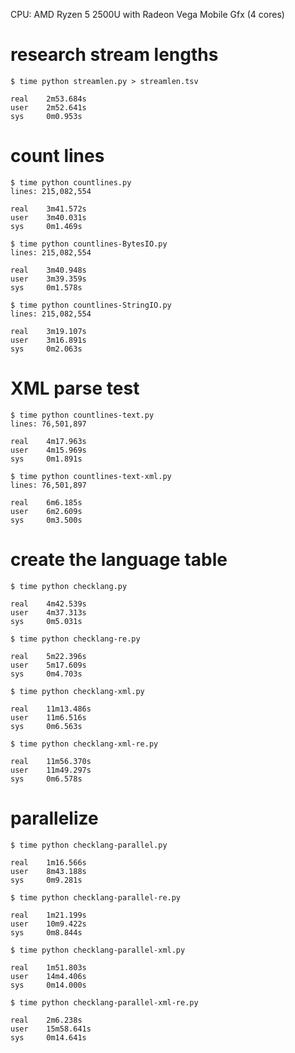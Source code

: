 CPU: AMD Ryzen 5 2500U with Radeon Vega Mobile Gfx (4 cores)

# research stream lengths

```
$ time python streamlen.py > streamlen.tsv

real    2m53.684s
user    2m52.641s
sys     0m0.953s
```

# count lines

```
$ time python countlines.py
lines: 215,082,554

real    3m41.572s
user    3m40.031s
sys     0m1.469s
```
```
$ time python countlines-BytesIO.py
lines: 215,082,554

real    3m40.948s
user    3m39.359s
sys     0m1.578s
```
```
$ time python countlines-StringIO.py
lines: 215,082,554

real    3m19.107s
user    3m16.891s
sys     0m2.063s
```

# XML parse test

```
$ time python countlines-text.py
lines: 76,501,897

real    4m17.963s
user    4m15.969s
sys     0m1.891s
```
```
$ time python countlines-text-xml.py
lines: 76,501,897

real    6m6.185s
user    6m2.609s
sys     0m3.500s
```

# create the language table

```
$ time python checklang.py

real    4m42.539s
user    4m37.313s
sys     0m5.031s
```
```
$ time python checklang-re.py

real    5m22.396s
user    5m17.609s
sys     0m4.703s
```
```
$ time python checklang-xml.py

real    11m13.486s
user    11m6.516s
sys     0m6.563s
```
```
$ time python checklang-xml-re.py

real    11m56.370s
user    11m49.297s
sys     0m6.578s
```

# parallelize

```
$ time python checklang-parallel.py

real    1m16.566s
user    8m43.188s
sys     0m9.281s
```
```
$ time python checklang-parallel-re.py

real    1m21.199s
user    10m9.422s
sys     0m8.844s
```
```
$ time python checklang-parallel-xml.py

real    1m51.803s
user    14m4.406s
sys     0m14.000s
```
```
$ time python checklang-parallel-xml-re.py

real    2m6.238s
user    15m58.641s
sys     0m14.641s
```
